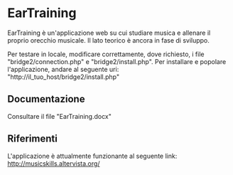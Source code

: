 # EarTraining
EarTraining è un'applicazione web su cui studiare musica e allenare il proprio orecchio musicale.
Il lato teorico è ancora in fase di sviluppo.

Per testare in locale, modificare correttamente, dove richiesto, i file "bridge2/connection.php" e "bridge2/install.php".
Per installare e popolare l'applicazione, andare al seguente uri: "http://il_tuo_host/bridge2/install.php"

## Documentazione
Consultare il file "EarTraining.docx"

## Riferimenti
L'applicazione è attualmente funzionante al seguente link: http://musicskills.altervista.org/
